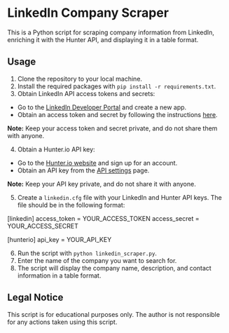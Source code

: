 # LinkedIn Company Scraper
This is a Python script for scraping company information from LinkedIn, enriching it with the Hunter API, and displaying it in a table format.  

## Usage
1. Clone the repository to your local machine.
2. Install the required packages with `pip install -r requirements.txt`.
3. Obtain LinkedIn API access tokens and secrets:
- Go to the [LinkedIn Developer Portal](https://www.linkedin.com/developers/) and create a new app.
- Obtain an access token and secret by following the instructions [here](https://docs.microsoft.com/en-us/linkedin/shared/authentication/authorization-code-flow?context=linkedin/context).  

**Note:** Keep your access token and secret private, and do not share them with anyone.

4. Obtain a Hunter.io API key:
- Go to the [Hunter.io website](https://hunter.io/) and sign up for an account.
- Obtain an API key from the [API settings](https://hunter.io/api_keys) page.  

**Note:** Keep your API key private, and do not share it with anyone.

5. Create a `linkedin.cfg` file with your LinkedIn and Hunter API keys. The file should be in the following format:  

[linkedin]
access_token = YOUR_ACCESS_TOKEN
access_secret = YOUR_ACCESS_SECRET  

[hunterio]
api_key = YOUR_API_KEY

6. Run the script with `python linkedin_scraper.py`.
7. Enter the name of the company you want to search for.
8. The script will display the company name, description, and contact information in a table format.  

## Legal Notice
This script is for educational purposes only. The author is not responsible for any actions taken using this script.